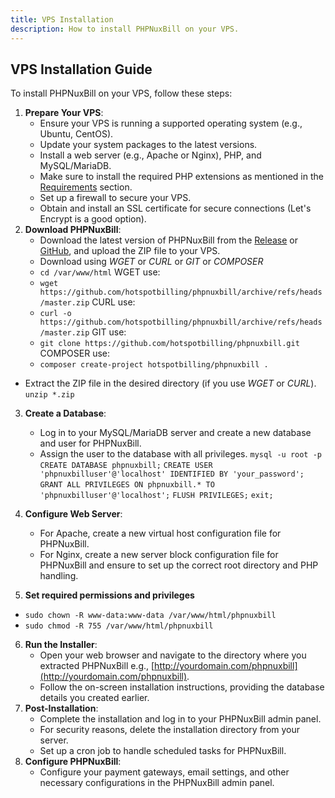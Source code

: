 ```yaml
---
title: VPS Installation
description: How to install PHPNuxBill on your VPS.
---
```


## VPS Installation Guide

To install PHPNuxBill on your VPS, follow these steps:

1. **Prepare Your VPS**:
   - Ensure your VPS is running a supported operating system (e.g., Ubuntu, CentOS).
   - Update your system packages to the latest versions.
   - Install a web server (e.g., Apache or Nginx), PHP, and MySQL/MariaDB.
   - Make sure to install the required PHP extensions as mentioned in the [Requirements](/getting-started/installation/requirements) section.
   - Set up a firewall to secure your VPS.
   - Obtain and install an SSL certificate for secure connections (Let's Encrypt is a good option).
2. **Download PHPNuxBill**:
   - Download the latest version of PHPNuxBill from the [Release](https://github.com/phpnuxbill/phpnuxbill/releases) or [GitHub](https://github.com/phpnuxbill/phpnuxbill), and upload the ZIP file to your VPS.
   - Download using _WGET_ or _CURL_ or _GIT_ or _COMPOSER_
   - `cd /var/www/html`
     WGET use:
   - `wget https://github.com/hotspotbilling/phpnuxbill/archive/refs/heads/master.zip`
     CURL use:
   - `curl -o https://github.com/hotspotbilling/phpnuxbill/archive/refs/heads/master.zip`
     GIT use:
   - `git clone https://github.com/hotspotbilling/phpnuxbill.git`
     COMPOSER use:
   - `composer create-project hotspotbilling/phpnuxbill .`

- Extract the ZIP file in the desired directory (if you use _WGET_ or _CURL_).
  `unzip *.zip`

3. **Create a Database**:
   - Log in to your MySQL/MariaDB server and create a new database and user for PHPNuxBill.
   - Assign the user to the database with all privileges.
     `mysql -u root -p`
     `CREATE DATABASE phpnuxbill;`
     `CREATE USER 'phpnuxbilluser'@'localhost' IDENTIFIED BY 'your_password';`
     `GRANT ALL PRIVILEGES ON phpnuxbill.* TO 'phpnuxbilluser'@'localhost';`
     `FLUSH PRIVILEGES;`
     `exit;`
4. **Configure Web Server**:
   - For Apache, create a new virtual host configuration file for PHPNuxBill.
   - For Nginx, create a new server block configuration file for PHPNuxBill and ensure to set up the correct root directory and PHP handling.

5. **Set required permissions and privileges**

- `sudo chown -R www-data:www-data /var/www/html/phpnuxbill`
- `sudo chmod -R 755 /var/www/html/phpnuxbill`

6. **Run the Installer**:
   - Open your web browser and navigate to the directory where you extracted PHPNuxBill e.g., [http://yourdomain.com/phpnuxbill](http://yourdomain.com/phpnuxbill).
   - Follow the on-screen installation instructions, providing the database details you created earlier.
7. **Post-Installation**:
   - Complete the installation and log in to your PHPNuxBill admin panel.
   - For security reasons, delete the installation directory from your server.
   - Set up a cron job to handle scheduled tasks for PHPNuxBill.
8. **Configure PHPNuxBill**:
   - Configure your payment gateways, email settings, and other necessary configurations in the PHPNuxBill admin panel.
